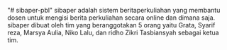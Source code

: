 "# sibaper-pbl" 
sibaper adalah sistem beritaperkuliahan yang membantu dosen untuk mengisi berita perkuliahan secara online dan dimana saja. 
sibaper dibuat oleh tim yang beranggotakan 5 orang yaitu Grata, Syarif reza, Marsya Aulia, Niko Lalu, dan ridho Zikri Tasbiansyah sebagai ketua tim.


